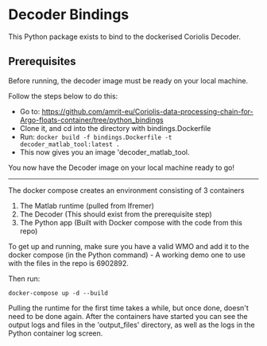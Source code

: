 Decoder Bindings
================

This Python package exists to bind to the dockerised Coriolis Decoder.

## Prerequisites

Before running, the decoder image must be ready on your local machine.

Follow the steps below to do this:

* Go to: https://github.com/amrit-eu/Coriolis-data-processing-chain-for-Argo-floats-container/tree/python_bindings
* Clone it, and cd into the directory with bindings.Dockerfile
* Run: `docker build -f bindings.Dockerfile -t decoder_matlab_tool:latest . `
* This now gives you an image 'decoder_matlab_tool.

You now have the Decoder image on your local machine ready to go!

---

The docker compose creates an environment consisting of 3 containers

1. The Matlab runtime (pulled from Ifremer)
2. The Decoder (This should exist from the prerequisite step)
3. The Python app (Built with Docker compose with the code from this repo)

To get up and running, make sure you have a valid WMO and add it to the docker compose (in the Python command) - A working demo one to use with the files in the repo is 6902892.

Then run:

`docker-compose up -d --build`

Pulling the runtime for the first time takes a while, but once done, doesn't need to be done again. After the containers have started you can see the output logs and files in the 'output_files' directory, as well as the logs in the Python container log screen.

